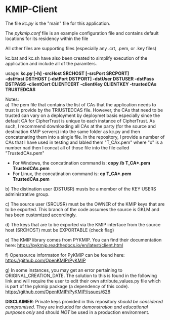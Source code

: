 # KMIP-Client
 
The file *kc.py* is the "main" file for this application.  

The *pykmip.conf* file is an example configuration file and contains default locations for its residency within the file

All other files are supporting files (especially any .crt, .pem, or .key files)

kc.bat and kc.sh have also been created to simplify execution of the application and include all of the paramters.

usage: **kc.py [-h] -srcHost SRCHOST [-srcPort SRCPORT]  
                  -dstHost DSTHOST [-dstPort DSTPORT] -dstUser DSTUSER -dstPass DSTPASS 
                  -clientCert CLIENTCERT -clientKey CLIENTKEY -trustedCAs TRUSTEDCAS**
                  
                  
Notes:  
a) The pem file that contains the list of CAs that the application needs to trust is provide by the TRIUSTEDCAS file.  However, the CAs that need to be trusted can vary on a deployment by deploymet basis especially since the default CA for CipherTrust is unique to each instance of CipherTrust.  As such, I recommend downloading all CAs at the party (for the source and destination KMIP servers) into the same folder as kc.py and then concatenating them into a single file.  In the repository, I provide a number of CAs that I have used in testing and labled them "T_CAx.pem" where "x" is a number nad then I concat all of those file into the file called "TrustedCAs.pem"
 - For Windows, the concatination command is:  **copy /b T_CA\*.pem TrustedCAs.pem**
 - For Linux, the concatination command is: **cp T_CA\*.pem TrustedCAs.pem**

b) The distination user (DSTUSR) musts be a member of the KEY USERS administrative group. 

c) The source user (SRCUSR) must be the OWNER of the KMIP keys that are to be exported.  This branch of the code assumes the source is GKLM and has been customized accordingly.

d) The keys that are to be exported via the KMIP interface from the source host (SRCHOST) must be EXPORTABLE (check flag)

e) The KMIP library comes from PYKMIP.  You can find their documentation here: https://pykmip.readthedocs.io/en/latest/client.html

f) Opensource informaton for PyKMIP can be found here:  https://github.com/OpenKMIP/PyKMIP

g) In some instances, you may get an error pertaining to ORIGINAL_CREATION_DATE.  The solution to this is found in the following link and will require the user to edit their own attribute_values.py file which is part of the pykmip package (a dependency of this code).  https://github.com/OpenKMIP/PyKMIP/issues/628

**DISCLAIMER**:  Private keys provided in this repository *should be considered compromised.* They are included for *demonstration and educational purposes only* and should *NOT* be used in a production environment.
